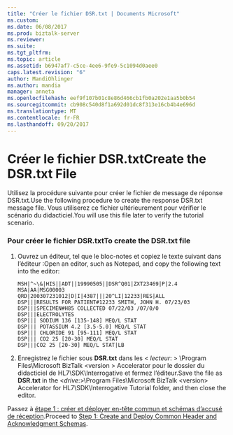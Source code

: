 ```yaml
---
title: "Créer le fichier DSR.txt | Documents Microsoft"
ms.custom: 
ms.date: 06/08/2017
ms.prod: biztalk-server
ms.reviewer: 
ms.suite: 
ms.tgt_pltfrm: 
ms.topic: article
ms.assetid: b6947af7-c5ce-4ee6-9fe9-5c1094d0aee0
caps.latest.revision: "6"
author: MandiOhlinger
ms.author: mandia
manager: anneta
ms.openlocfilehash: eef9f107b01c8e86d466cb1fb0a202e1aa5b0b54
ms.sourcegitcommit: cb908c540d8f1a692d01dc8f313e16cb4b4e696d
ms.translationtype: MT
ms.contentlocale: fr-FR
ms.lasthandoff: 09/20/2017
---
```

# <a name="create-the-dsrtxt-file"></a><span data-ttu-id="74b9e-102">Créer le fichier DSR.txt</span><span class="sxs-lookup"><span data-stu-id="74b9e-102">Create the DSR.txt File</span></span>
<span data-ttu-id="74b9e-103">Utilisez la procédure suivante pour créer le fichier de message de réponse DSR.txt.</span><span class="sxs-lookup"><span data-stu-id="74b9e-103">Use the following procedure to create the response DSR.txt message file.</span></span> <span data-ttu-id="74b9e-104">Vous utiliserez ce fichier ultérieurement pour vérifier le scénario du didacticiel.</span><span class="sxs-lookup"><span data-stu-id="74b9e-104">You will use this file later to verify the tutorial scenario.</span></span>  
  
### <a name="to-create-the-dsrtxt-file"></a><span data-ttu-id="74b9e-105">Pour créer le fichier DSR.txt</span><span class="sxs-lookup"><span data-stu-id="74b9e-105">To create the DSR.txt file</span></span>  
  
1.  <span data-ttu-id="74b9e-106">Ouvrez un éditeur, tel que le bloc-notes et copiez le texte suivant dans l’éditeur :</span><span class="sxs-lookup"><span data-stu-id="74b9e-106">Open an editor, such as Notepad, and copy the following text into the editor:</span></span>  
  
    ```  
    MSH|^~\&|HIS||ADT||19990505||DSR^Q01|ZXT23469|P|2.4  
    MSA|AA|MSG00003  
    QRD|200307231012|D|I|4387|||20^LI|12233|RES|ALL  
    DSP|||RESULTS FOR PATIENT#12233 SMITH, JOHN H. 07/23/03  
    DSP|||SPECIMEN#H85 COLLECTED 07/22/03 /07/0/0  
    DSP|||ELECTROLYTES  
    DSP||| SODIUM 136 [135-148] MEQ/L STAT  
    DSP||| POTASSIUM 4.2 [3.5-5.0] MEQ/L STAT  
    DSP||| CHLORIDE 91 [95-111] MEQ/L STAT  
    DSP||| CO2 25 [20-30] MEQ/L STAT  
    DSP|||CO2 25 [20-30] MEQ/L STAT|LB  
    ```  
  
2.  <span data-ttu-id="74b9e-107">Enregistrez le fichier sous **DSR.txt** dans les \< *lecteur*: > \Program Files\Microsoft BizTalk \<version > Accelerator pour le dossier du didacticiel de HL7\SDK\Interrogative et fermez l’éditeur.</span><span class="sxs-lookup"><span data-stu-id="74b9e-107">Save the file as **DSR.txt** in the \<*drive*:>\Program Files\Microsoft BizTalk \<version> Accelerator for HL7\SDK\Interrogative Tutorial folder, and then close the editor.</span></span>  
  
 <span data-ttu-id="74b9e-108">Passez à [étape 1 : créer et déployer en-tête commun et schémas d’accusé de réception](../../adapters-and-accelerators/accelerator-hl7/step-1-create-and-deploy-common-header-and-acknowledgment-schemas.md).</span><span class="sxs-lookup"><span data-stu-id="74b9e-108">Proceed to [Step 1: Create and Deploy Common Header and Acknowledgment Schemas](../../adapters-and-accelerators/accelerator-hl7/step-1-create-and-deploy-common-header-and-acknowledgment-schemas.md).</span></span>